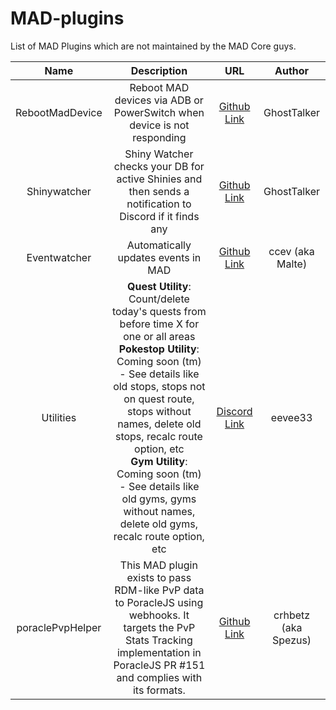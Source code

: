 # MAD-plugins
List of MAD Plugins which are not maintained by the MAD Core guys.

| Name | Description |  URL  | Author |
| :---: | :---: | :---: | :---: |
| RebootMadDevice | Reboot MAD devices via ADB or PowerSwitch when device is not responding | [Github Link](https://github.com/GhostTalker/RebootMadDevice/tree/V2) | GhostTalker |
| Shinywatcher | Shiny Watcher checks your DB for active Shinies and then sends a notification to Discord if it finds any | [Github Link](https://github.com/GhostTalker/shinywatcher) | GhostTalker |
| Eventwatcher | Automatically updates events in MAD | [Github Link](https://github.com/ccev/mp-eventwatcher) | ccev (aka Malte) |
| Utilities | **Quest Utility**: Count/delete today's quests from before time X for one or all areas<br>**Pokestop Utility**: Coming soon (tm) - See details like old stops, stops not on quest route, stops without names, delete old stops, recalc route option, etc<br>**Gym Utility**: Coming soon (tm) - See details like old gyms, gyms without names, delete old gyms, recalc route option, etc | [Discord Link](https://discord.com/channels/465247740553592832/724730529995423796/729088383309053975) | eevee33 |
| poraclePvpHelper | This MAD plugin exists to pass RDM-like PvP data to PoracleJS using webhooks. It targets the PvP Stats Tracking implementation in PoracleJS PR #151 and complies with its formats. | [Github Link](https://github.com/crhbetz/mp-poraclePvpHelper)  | crhbetz (aka Spezus) |
